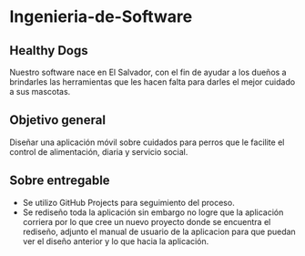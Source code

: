# Ingenieria-de-Software
## Healthy Dogs
Nuestro software nace en El Salvador, 
con el fin de ayudar a los dueños a brindarles
las herramientas que les hacen falta
para darles el mejor cuidado a sus mascotas.

Objetivo general
-
Diseñar una aplicación móvil sobre cuidados para perros que le facilite el control de 
alimentación, diaria y servicio social.

Sobre entregable
-
- Se utilizo GitHub Projects para seguimiento del proceso.
- Se rediseño toda la aplicación sin embargo no logre que la aplicación corriera por lo que cree un nuevo proyecto donde se encuentra el rediseño, adjunto el manual de usuario de la aplicacion para que puedan ver el diseño anterior y lo que hacia la aplicación.
